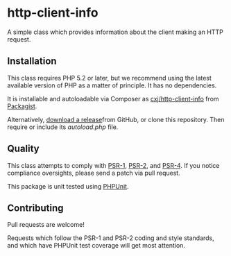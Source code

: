 # http-client-info
A simple class which provides information about the client making an HTTP request.

## Installation

This class requires PHP 5.2 or later, but we recommend using the latest available version of PHP as a matter of principle.  It has no dependencies.

It is installable and autoloadable via Composer as [cxj/http-client-info](https://packagist.org/packages/cxj/http-client-info)
from [Packagist](https://packagist.org/).

Alternatively, [download a release](https://github.com/cxj/http-client-info/releases)from GitHub, or clone this repository.  Then require or include its _autoload.php_ file.

## Quality

This class attempts to comply with [PSR-1][], [PSR-2][], and [PSR-4][]. If
you notice compliance oversights, please send a patch via pull request.

[PSR-1]: https://github.com/php-fig/fig-standards/blob/master/accepted/PSR-1-basic-coding-standard.md
[PSR-2]: https://github.com/php-fig/fig-standards/blob/master/accepted/PSR-2-coding-style-guide.md
[PSR-4]: https://github.com/php-fig/fig-standards/blob/master/accepted/PSR-4-autoloader.md

This package is unit tested using [PHPUnit](https://phpunit.de).


## Contributing

Pull requests are welcome!

Requests which follow the PSR-1 and PSR-2 coding and style standards, and which
have PHPUnit test coverage will get most attention.

